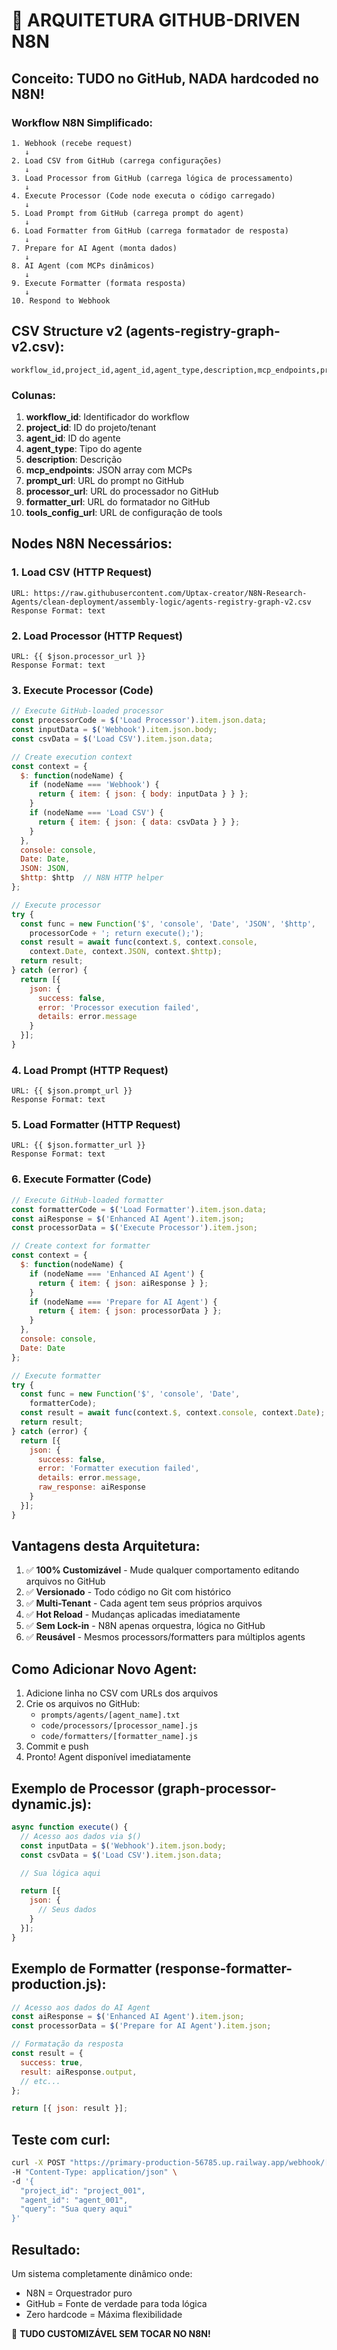 # 🚀 ARQUITETURA GITHUB-DRIVEN N8N

## Conceito: TUDO no GitHub, NADA hardcoded no N8N!

### **Workflow N8N Simplificado:**

```
1. Webhook (recebe request)
   ↓
2. Load CSV from GitHub (carrega configurações)
   ↓
3. Load Processor from GitHub (carrega lógica de processamento)
   ↓
4. Execute Processor (Code node executa o código carregado)
   ↓
5. Load Prompt from GitHub (carrega prompt do agent)
   ↓
6. Load Formatter from GitHub (carrega formatador de resposta)
   ↓
7. Prepare for AI Agent (monta dados)
   ↓
8. AI Agent (com MCPs dinâmicos)
   ↓
9. Execute Formatter (formata resposta)
   ↓
10. Respond to Webhook
```

## **CSV Structure v2** (agents-registry-graph-v2.csv):

```csv
workflow_id,project_id,agent_id,agent_type,description,mcp_endpoints,prompt_url,processor_url,formatter_url,tools_config_url
```

### Colunas:
1. **workflow_id**: Identificador do workflow
2. **project_id**: ID do projeto/tenant
3. **agent_id**: ID do agente
4. **agent_type**: Tipo do agente
5. **description**: Descrição
6. **mcp_endpoints**: JSON array com MCPs
7. **prompt_url**: URL do prompt no GitHub
8. **processor_url**: URL do processador no GitHub
9. **formatter_url**: URL do formatador no GitHub
10. **tools_config_url**: URL de configuração de tools

## **Nodes N8N Necessários:**

### 1. Load CSV (HTTP Request)
```
URL: https://raw.githubusercontent.com/Uptax-creator/N8N-Research-Agents/clean-deployment/assembly-logic/agents-registry-graph-v2.csv
Response Format: text
```

### 2. Load Processor (HTTP Request)
```
URL: {{ $json.processor_url }}
Response Format: text
```

### 3. Execute Processor (Code)
```javascript
// Execute GitHub-loaded processor
const processorCode = $('Load Processor').item.json.data;
const inputData = $('Webhook').item.json.body;
const csvData = $('Load CSV').item.json.data;

// Create execution context
const context = {
  $: function(nodeName) {
    if (nodeName === 'Webhook') {
      return { item: { json: { body: inputData } } };
    }
    if (nodeName === 'Load CSV') {
      return { item: { json: { data: csvData } } };
    }
  },
  console: console,
  Date: Date,
  JSON: JSON,
  $http: $http  // N8N HTTP helper
};

// Execute processor
try {
  const func = new Function('$', 'console', 'Date', 'JSON', '$http',
    processorCode + '; return execute();');
  const result = await func(context.$, context.console,
    context.Date, context.JSON, context.$http);
  return result;
} catch (error) {
  return [{
    json: {
      success: false,
      error: 'Processor execution failed',
      details: error.message
    }
  }];
}
```

### 4. Load Prompt (HTTP Request)
```
URL: {{ $json.prompt_url }}
Response Format: text
```

### 5. Load Formatter (HTTP Request)
```
URL: {{ $json.formatter_url }}
Response Format: text
```

### 6. Execute Formatter (Code)
```javascript
// Execute GitHub-loaded formatter
const formatterCode = $('Load Formatter').item.json.data;
const aiResponse = $('Enhanced AI Agent').item.json;
const processorData = $('Execute Processor').item.json;

// Create context for formatter
const context = {
  $: function(nodeName) {
    if (nodeName === 'Enhanced AI Agent') {
      return { item: { json: aiResponse } };
    }
    if (nodeName === 'Prepare for AI Agent') {
      return { item: { json: processorData } };
    }
  },
  console: console,
  Date: Date
};

// Execute formatter
try {
  const func = new Function('$', 'console', 'Date',
    formatterCode);
  const result = await func(context.$, context.console, context.Date);
  return result;
} catch (error) {
  return [{
    json: {
      success: false,
      error: 'Formatter execution failed',
      details: error.message,
      raw_response: aiResponse
    }
  }];
}
```

## **Vantagens desta Arquitetura:**

1. ✅ **100% Customizável** - Mude qualquer comportamento editando arquivos no GitHub
2. ✅ **Versionado** - Todo código no Git com histórico
3. ✅ **Multi-Tenant** - Cada agent tem seus próprios arquivos
4. ✅ **Hot Reload** - Mudanças aplicadas imediatamente
5. ✅ **Sem Lock-in** - N8N apenas orquestra, lógica no GitHub
6. ✅ **Reusável** - Mesmos processors/formatters para múltiplos agents

## **Como Adicionar Novo Agent:**

1. Adicione linha no CSV com URLs dos arquivos
2. Crie os arquivos no GitHub:
   - `prompts/agents/[agent_name].txt`
   - `code/processors/[processor_name].js`
   - `code/formatters/[formatter_name].js`
3. Commit e push
4. Pronto! Agent disponível imediatamente

## **Exemplo de Processor (graph-processor-dynamic.js):**

```javascript
async function execute() {
  // Acesso aos dados via $()
  const inputData = $('Webhook').item.json.body;
  const csvData = $('Load CSV').item.json.data;

  // Sua lógica aqui

  return [{
    json: {
      // Seus dados
    }
  }];
}
```

## **Exemplo de Formatter (response-formatter-production.js):**

```javascript
// Acesso aos dados do AI Agent
const aiResponse = $('Enhanced AI Agent').item.json;
const processorData = $('Prepare for AI Agent').item.json;

// Formatação da resposta
const result = {
  success: true,
  result: aiResponse.output,
  // etc...
};

return [{ json: result }];
```

## **Teste com curl:**

```bash
curl -X POST "https://primary-production-56785.up.railway.app/webhook/[seu-webhook]" \
-H "Content-Type: application/json" \
-d '{
  "project_id": "project_001",
  "agent_id": "agent_001",
  "query": "Sua query aqui"
}'
```

## **Resultado:**

Um sistema completamente dinâmico onde:
- N8N = Orquestrador puro
- GitHub = Fonte de verdade para toda lógica
- Zero hardcode = Máxima flexibilidade

🎯 **TUDO CUSTOMIZÁVEL SEM TOCAR NO N8N!**